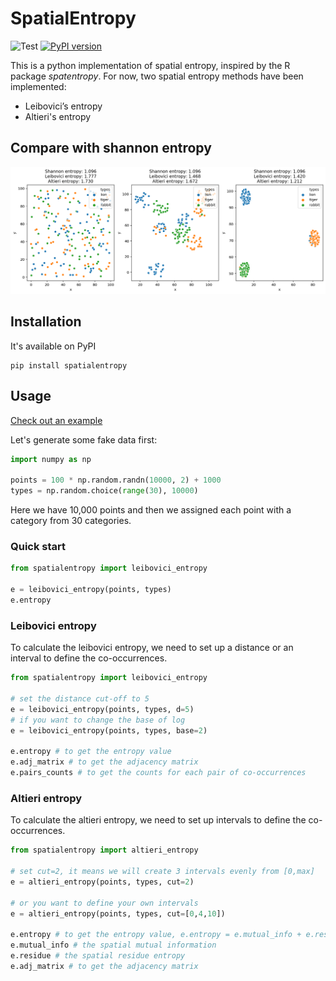 # SpatialEntropy

![Test](https://github.com/Mr-Milk/SpatialEntropy/workflows/Test/badge.svg) [![PyPI version](https://badge.fury.io/py/spatialentropy.svg)](https://badge.fury.io/py/spatialentropy)

This is a python implementation of spatial entropy, inspired by the R package *spatentropy*. For now, two spatial entropy methods have been implemented:

- Leibovici’s entropy
- Altieri's entropy


## Compare with shannon entropy

![Compare](https://github.com/Mr-Milk/SpatialEntropy/blob/master/img/example.png?raw=true)


## Installation

It's available on PyPI

```shell
pip install spatialentropy
```


## Usage

[Check out an example](https://nbviewer.jupyter.org/gist/Mr-Milk/af67ac0957201227723ed76f526487ea)

Let's generate some fake data first:

```python
import numpy as np

points = 100 * np.random.randn(10000, 2) + 1000
types = np.random.choice(range(30), 10000)
```

Here we have 10,000 points and then we assigned each point with a category from 30 categories.

### Quick start

```python
from spatialentropy import leibovici_entropy

e = leibovici_entropy(points, types)
e.entropy
```

### Leibovici entropy

To calculate the leibovici entropy, we need to set up a distance or an interval to define the co-occurrences.

```python
from spatialentropy import leibovici_entropy

# set the distance cut-off to 5
e = leibovici_entropy(points, types, d=5)
# if you want to change the base of log
e = leibovici_entropy(points, types, base=2)

e.entropy # to get the entropy value
e.adj_matrix # to get the adjacency matrix
e.pairs_counts # to get the counts for each pair of co-occurrences
```

### Altieri entropy

To calculate the altieri entropy, we need to set up intervals to define the co-occurrences.

```python
from spatialentropy import altieri_entropy

# set cut=2, it means we will create 3 intervals evenly from [0,max]
e = altieri_entropy(points, types, cut=2)

# or you want to define your own intervals
e = altieri_entropy(points, types, cut=[0,4,10])

e.entropy # to get the entropy value, e.entropy = e.mutual_info + e.residue
e.mutual_info # the spatial mutual information
e.residue # the spatial residue entropy
e.adj_matrix # to get the adjacency matrix
```
